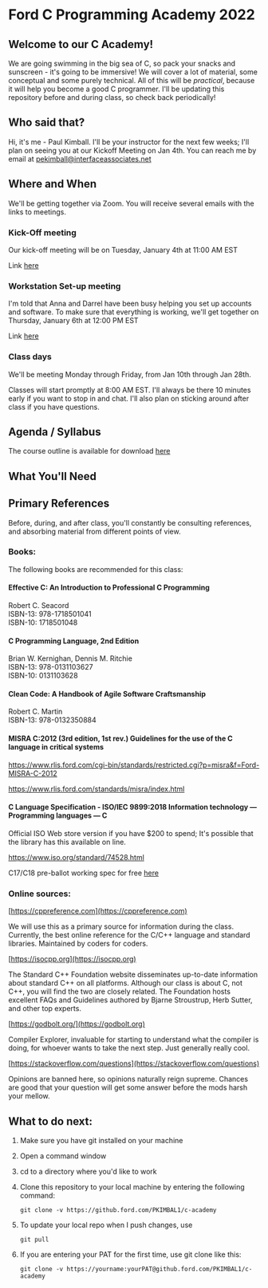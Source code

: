 # Ford C Programming Academy 2022

## Welcome to our C Academy!
We are going swimming in the big sea of C, so pack your snacks and sunscreen - it's going to be immersive!  We will cover a lot of material, some conceptual and some purely technical.  All of this will be *practical*, because it will help you become a good C programmer.
I'll be updating this repository before and during class, so check back periodically!

## Who said that?
Hi, it's me - Paul Kimball.  I'll be your instructor for the next few weeks; I'll plan on seeing you at our Kickoff Meeting on Jan 4th.  You can reach me by email at    [pekimball@interfaceassociates.net](mailto:pekimball@interfaceassociates.net)

## Where and When
We'll be getting together via Zoom.  You will receive several emails with the links to meetings.

### Kick-Off meeting

Our kick-off meeting will be on Tuesday, January 4th at 11:00 AM EST

Link [here](https://pluralsight.zoom.us/meeting/register/tJItduCrrjMiE9ddfmPXfQIquiL75E7l7eUS)

### Workstation Set-up meeting

I'm told that Anna and Darrel have been busy helping you set up accounts and software.  To make sure that everything is working, we'll get together on Thursday, January 6th at 12:00 PM EST

Link [here](https://pluralsight.zoom.us/meeting/register/tJ0scu2urzksGtQCdL72O76MKP96fr-kPKAc)

### Class days

We'll be meeting Monday through Friday, from Jan 10th through Jan 28th.

Classes will start promptly at 8:00 AM EST.  I'll always be there 10 minutes early if you want to stop in and chat.  I'll also plan on sticking around after class if you have questions.

## Agenda / Syllabus

The course outline is available for download [here](https://github.ford.com/PKIMBAL1/c-academy/blob/main/FCPA_2022_CourseOverviewOutline.pdf)

## What You'll Need

## Primary References

Before, during, and after class, you'll constantly be consulting references, and absorbing material from different points of view.

### Books:

The following books are recommended for this class:

#### Effective C: An Introduction to Professional C Programming
Robert C. Seacord  
ISBN-13: 978-1718501041  
ISBN-10: 1718501048 

#### C Programming Language, 2nd Edition
Brian W. Kernighan, Dennis M. Ritchie  
ISBN-13: 978-0131103627  
ISBN-10: 0131103628

#### Clean Code: A Handbook of Agile Software Craftsmanship
Robert C. Martin  
ISBN-13: 978-0132350884

#### MISRA C:2012 (3rd edition, 1st rev.) Guidelines for the use of the C language in critical systems

https://www.rlis.ford.com/cgi-bin/standards/restricted.cgi?p=misra&f=Ford-MISRA-C-2012

https://www.rlis.ford.com/standards/misra/index.html


#### C Language Specification - ISO/IEC 9899:2018 Information technology — Programming languages — C

Official ISO Web store version if you have $200 to spend;
It's possible that the library has this available on line.

https://www.iso.org/standard/74528.html

C17/C18 pre-ballot working spec for free [here](https://files.lhmouse.com/standards/ISO%20C%20N2176.pdf)


### Online sources:

[https://cppreference.com](https://cppreference.com)

We will use this as a primary source for information during the class.  Currently, the best online reference for the C/C++ language and standard libraries.  Maintained by coders for coders.

[https://isocpp.org](https://isocpp.org)

The Standard C++ Foundation website disseminates up-to-date information about standard C++ on all platforms. Although our class is about C, not C++, you will find the two are closely related.  The Foundation hosts excellent FAQs and Guidelines authored by Bjarne Stroustrup, Herb Sutter, and other top experts.
 
[https://godbolt.org/](https://godbolt.org)

Compiler Explorer, invaluable for starting to understand what the compiler is doing, for whoever wants to take the next step.  Just generally really cool.  

[https://stackoverflow.com/questions](https://stackoverflow.com/questions)

Opinions are banned here, so opinions naturally reign supreme.  Chances are good that your question will get some answer before the mods harsh your mellow.


## What to do next:

1. Make sure you have git installed on your machine
2. Open a command window
3. cd to a directory where you'd like to work
4. Clone this repository to your local machine by entering the following command:

   `git clone -v https://github.ford.com/PKIMBAL1/c-academy` 

5. To update your local repo when I push changes, use

   `git pull`
   
6. If you are entering your PAT for the first time, use git clone 
   like this:
   
   `git clone -v https://yourname:yourPAT@github.ford.com/PKIMBAL1/c-academy`


